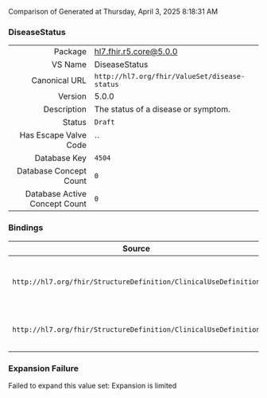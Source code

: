 Comparison of 
Generated at Thursday, April 3, 2025 8:18:31 AM

### DiseaseStatus

|      |     |
| ---: | --- |
| Package | hl7.fhir.r5.core@5.0.0 |
| VS Name | DiseaseStatus |
| Canonical URL | `http://hl7.org/fhir/ValueSet/disease-status` |
| Version | 5.0.0 |
| Description | The status of a disease or symptom. |
| Status | `Draft` |
| Has Escape Valve Code | `` |
| Database Key | `4504` |
| Database Concept Count | `0` |
| Database Active Concept Count | `0` |
### Bindings

| Source | Element | Binding | Strength | Element Short |
| ------ | ------- | ------- | -------- | ------------- |
| `http://hl7.org/fhir/StructureDefinition/ClinicalUseDefinition` | `ClinicalUseDefinition.contraindication.diseaseStatus` | `http://hl7.org/fhir/ValueSet/disease-status` | `Example` | The status of the disease or symptom for the contraindication |
| `http://hl7.org/fhir/StructureDefinition/ClinicalUseDefinition` | `ClinicalUseDefinition.indication.diseaseStatus` | `http://hl7.org/fhir/ValueSet/disease-status` | `Example` | The status of the disease or symptom for the indication |

### Expansion Failure

Failed to expand this value set: Expansion is limited
